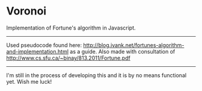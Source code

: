 # Voronoi
Implementation of Fortune's algorithm in Javascript.

---
Used pseudocode found here: http://blog.ivank.net/fortunes-algorithm-and-implementation.html as a guide. 
Also made with consultation of http://www.cs.sfu.ca/~binay/813.2011/Fortune.pdf

---
I'm still in the process of developing this and it is by no means functional yet.  Wish me luck!